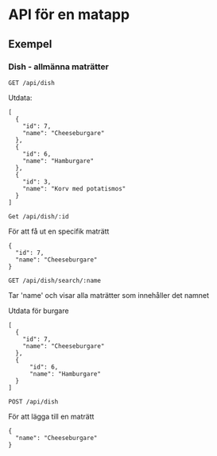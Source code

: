 # API för en matapp



## Exempel

### Dish - allmänna maträtter

```
GET /api/dish
```

Utdata: 
```
[
  {
    "id": 7,
    "name": "Cheeseburgare"
  },
  {
    "id": 6,
    "name": "Hamburgare"
  },
  {
    "id": 3,
    "name": "Korv med potatismos"
  }
]
```

```
Get /api/dish/:id
```
För att få ut en specifik maträtt

```
{
  "id": 7,
  "name": "Cheeseburgare"
}
```

```
GET /api/dish/search/:name
```
Tar 'name' och visar alla maträtter som innehåller det namnet

Utdata för burgare
```
[
  {
    "id": 7,
    "name": "Cheeseburgare"
  },
  {
      "id": 6,
      "name": "Hamburgare"
  }
]
```

```
POST /api/dish
```
För att lägga till en maträtt

```
{
  "name": "Cheeseburgare"
}
```





```

```